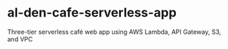# al-den-cafe-serverless-app
Three-tier serverless café web app using AWS Lambda, API Gateway, S3, and VPC
